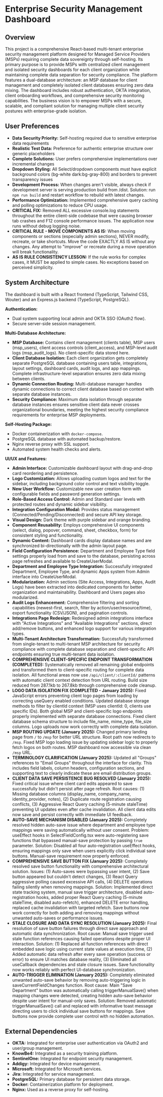 # Enterprise Security Management Dashboard

## Overview
This project is a comprehensive React-based multi-tenant enterprise security management platform designed for Managed Service Providers (MSPs) requiring complete data sovereignty through self-hosting. Its primary purpose is to provide MSPs with centralized client management and isolated security dashboards for each client organization while maintaining complete data separation for security compliance. The platform features a dual-database architecture: an MSP database for client management and completely isolated client databases ensuring zero data mixing. The dashboard includes robust authentication, OKTA integration, client onboarding workflows, and comprehensive security monitoring capabilities. The business vision is to empower MSPs with a secure, scalable, and compliant solution for managing multiple client security postures with enterprise-grade isolation.

## User Preferences
- **Data Security Priority:** Self-hosting required due to sensitive enterprise data requirements
- **Realistic Test Data:** Preference for authentic enterprise structure over generic placeholders
- **Complete Solutions:** User prefers comprehensive implementations over incremental changes
- **Dropdown Styling:** All Select/dropdown components must have explicit background colors (bg-white dark:bg-gray-800) and borders to prevent transparency issues
- **Development Process:** When changes aren't visible, always check if development server is serving production build from /dist. Solution: run `npm run build` and restart workflow to rebuild with latest changes.
- **Performance Optimization:** Implemented comprehensive query caching and polling optimizations to reduce CPU usage.
- **CRITICAL FIX:** Removed ALL excessive console.log statements throughout the entire client-side codebase that were causing browser tab crashes and F12 console performance issues. The application now runs without debug logging noise.
- **CRITICAL RULE - MOVE COMPONENTS AS IS:** When moving components or sections (especially admin sections), NEVER modify, recreate, or take shortcuts. Move the code EXACTLY AS IS without any changes. Any attempt to "improve" or recreate during a move operation will break functionality.
- **AS IS RULE CONSISTENCY LESSON:** If the rule works for complex cases, it MUST be applied to simple cases. No exceptions based on perceived simplicity.

## System Architecture
The dashboard is built with a React frontend (TypeScript, Tailwind CSS, Wouter) and an Express.js backend (TypeScript, PostgreSQL).

**Authentication:**
- Dual system supporting local admin and OKTA SSO (OAuth2 flow).
- Secure server-side session management.

**Multi-Database Architecture:**
- **MSP Database:** Contains client management (clients table), MSP users (msp_users), client access controls (client_access), and MSP-level audit logs (msp_audit_logs). No client-specific data stored here.
- **Client Database Isolation:** Each client organization gets completely separate PostgreSQL database containing users table, integrations, layout settings, dashboard cards, audit logs, and app mappings. Complete infrastructure-level separation ensures zero data mixing between clients.
- **Dynamic Connection Routing:** Multi-database manager handles dynamic connections to correct client database based on context with separate database instances.
- **Security Compliance:** Maximum data isolation through separate database instances ensures sensitive client data never crosses organizational boundaries, meeting the highest security compliance requirements for enterprise MSP deployments.

**Self-Hosting Package:**
- Docker containerization with `docker-compose`.
- PostgreSQL database with automated backup/restore.
- Nginx reverse proxy with SSL support.
- Automated system health checks and alerts.

**UI/UX and Features:**
- **Admin Interface:** Customizable dashboard layout with drag-and-drop card reordering and persistence.
- **Logo Customization:** Allows uploading custom logos and text for the sidebar, including background color control and text visibility toggle.
- **New User Workflow:** Customizable new user creation form with configurable fields and password generation settings.
- **Role-Based Access Control:** Admin and Standard user levels with protected routes and dynamic sidebar visibility.
- **Integration Configuration Modal:** Provides status management (Connected/Pending/Disconnected) and secure API key storage.
- **Visual Design:** Dark theme with purple sidebar and orange branding.
- **Component Reusability:** Employs comprehensive UI components (select, dialog, popover, command, sheet, checkbox, form) for consistent styling and functionality.
- **Dynamic Content:** Dashboard cards display database names and are synchronized bi-directionally with the admin layout page.
- **Field Configuration Persistence:** Department and Employee Type field settings properly load from and save to the database, persisting across page refreshes and available to CreateUserModal.
- **Department and Employee Type Integration:** Successfully integrated Department, Employee Type, and dynamic Apps system from Admin interface into CreateUserModal.
- **Modularization:** Admin sections (Site Access, Integrations, Apps, Audit Logs) have been extracted into dedicated components for better organization and maintainability. Dashboard and Users pages also modularized.
- **Audit Logs Enhancement:** Comprehensive filtering and sorting capabilities (newest-first, search, filter by action/user/resource/time), export functionality (CSV/JSON), and pagination controls.
- **Integrations Page Redesign:** Redesigned admin integrations interface with "Active Integrations" and "Available Integrations" sections, direct add/remove buttons, and enhanced logo support for various integration types.
- **Multi-Tenant Architecture Transformation:** Successfully transformed from single-tenant to multi-tenant MSP architecture for security compliance with complete database separation and client-specific API endpoints ensuring true multi-tenant data isolation.
- **COMPREHENSIVE CLIENT-SPECIFIC ENDPOINT TRANSFORMATION (COMPLETED):** Systematically removed all remaining global endpoints and transformed them to client-specific routing for complete data isolation. All functional areas now use `/api/client/:clientId/` patterns with automatic client context detection from URL routing. Build size reduced from 287.1kb to 267.8kb through comprehensive code cleanup.
- **LOGO DATA ISOLATION FIX (COMPLETED - January 2025):** Fixed JavaScript errors preventing client logo pages from loading by correcting useQuery enabled conditions. Updated database storage methods to filter by clientId context (MSP uses clientId: 0, clients use specific IDs). Both global MSP and client-specific logo endpoints properly implemented with separate database connections. Fixed client database schema structure to include file_name, mime_type, file_size columns. Logo uploads now work correctly with complete data isolation.
- **MSP ROUTING UPDATE (January 2025):** Changed primary landing page from `/` to `/msp` for better URL structure. Root path now redirects to `/msp`. Fixed MSP logo loading issue by updating sidebar logic to properly fetch logos on both routes. MSP dashboard now accessible via clean `/msp` URL.
- **TERMINOLOGY CLARIFICATION (January 2025):** Updated all "Groups" references to "Email Groups" throughout the interface for clarity. This includes field labels, column headers, configuration sections, and supporting text to clearly indicate these are email distribution groups.
- **CLIENT DATA SAVE PERSISTENCE BUG RESOLVED (January 2025):** Fixed critical issue where client card edits appeared to save successfully but didn't persist after page refresh. Root causes: (1) Missing database columns (display_name, company_name, identity_provider, notes), (2) Duplicate route registration causing conflicts, (3) Aggressive React Query caching (5-minute staleTime) preventing UI updates even after cache invalidation. All client data edits now save and persist correctly with immediate UI feedback.
- **AUTO-SAVE MECHANISM DISABLED (January 2025):** Completely resolved hidden auto-save issue where department and employee type mappings were saving automatically without user consent. Problem: useEffect hooks in SelectFieldConfig.tsx were auto-registering save functions that bypassed manual-save protection by passing `true` parameter. Solution: Disabled all four auto-registration useEffect hooks, ensuring mappings only save when users explicitly click individual save buttons. Manual-save requirement now properly enforced.
- **COMPREHENSIVE SAVE BUTTON FIX (January 2025):** Completely resolved save button functionality with comprehensive architectural solution. Issues: (1) Auto-saves were bypassing user intent, (2) Save button appeared but couldn't detect changes, (3) React Query aggressive polling caused excessive API calls, (4) DELETE operations failing silently when removing mappings. Solution: Implemented direct state tracking system, manual save trigger architecture, disabled auto-registration hooks, added proper React Query caching (5-minute staleTime, disabled auto-refetch), enhanced DELETE error handling, replaced cache invalidation with targeted refetch. Save buttons now work correctly for both adding and removing mappings without unwanted auto-saves or performance issues.
- **STALE CLOSURE AND DATA SYNC RESOLUTION (January 2025):** Final resolution of save button failures through direct save approach and automatic data synchronization. Root cause: Manual save trigger used stale function references causing failed operations despite proper UI interaction. Solution: (1) Replaced all function references with direct embedded save logic using current state values at execution time, (2) Added automatic data refresh after every save operation (success or error) to ensure UI matches database reality, (3) Eliminated all useCallback dependencies and stale closure issues. Save functionality now works reliably with perfect UI-database synchronization.
- **AUTO-TRIGGER ELIMINATION (January 2025):** Completely eliminated unwanted auto-save behavior by removing auto-triggering logic in saveCurrentFieldChanges function. Root cause: Main "Save Department" button was automatically calling triggerManualSave() when mapping changes were detected, creating hidden auto-save behavior despite user intent for manual-only saves. Solution: Removed automatic triggerManualSave() call and replaced with informative toast message directing users to click individual save buttons for mappings. Save buttons now provide complete user control with no hidden automation.

## External Dependencies
- **OKTA:** Integrated for enterprise user authentication via OAuth2 and user/group management.
- **KnowBe4:** Integrated as a security training platform.
- **SentinelOne:** Integrated for endpoint security management.
- **Addigy:** Integrated for device management.
- **Microsoft:** Integrated for Microsoft services.
- **Jira:** Integrated for service management.
- **PostgreSQL:** Primary database for persistent data storage.
- **Docker:** Containerization platform for deployment.
- **Nginx:** Used as a reverse proxy for self-hosting.